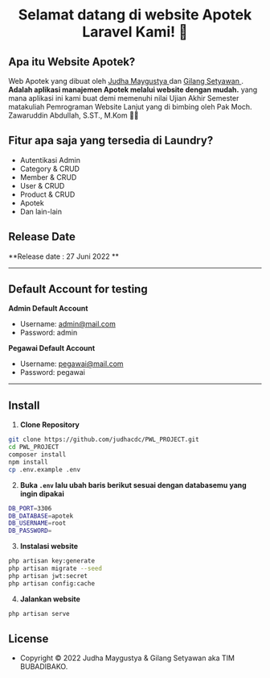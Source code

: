 <h1 align="center">Selamat datang di website Apotek Laravel Kami! 👋</h1>

## Apa itu Website Apotek?

Web Apotek yang dibuat oleh <a href="https://github.com/judhacdc"> Judha Maygustya </a> dan <a href="https://github.com/setyawan1234"> Gilang Setyawan </a>. **Adalah aplikasi manajemen Apotek melalui website dengan mudah.** yang mana aplikasi ini kami buat demi memenuhi nilai Ujian Akhir Semester matakuliah Pemrograman Website Lanjut yang di bimbing oleh Pak Moch. Zawaruddin Abdullah, S.ST., M.Kom  👋👋

## Fitur apa saja yang tersedia di Laundry?

-   Autentikasi Admin
-   Category & CRUD
-   Member & CRUD
-   User & CRUD
-   Product & CRUD
-   Apotek
-   Dan lain-lain

## Release Date

**Release date : 27 Juni 2022 **


---

## Default Account for testing

**Admin Default Account**

-   Username: admin@mail.com
-   Password: admin

**Pegawai Default Account**

-   Username: pegawai@mail.com
-   Password: pegawai

---

## Install

1. **Clone Repository**

```bash
git clone https://github.com/judhacdc/PWL_PROJECT.git
cd PWL_PROJECT
composer install
npm install
cp .env.example .env
```

2. **Buka `.env` lalu ubah baris berikut sesuai dengan databasemu yang ingin dipakai**

```bash
DB_PORT=3306
DB_DATABASE=apotek
DB_USERNAME=root
DB_PASSWORD=
```

3. **Instalasi website**

```bash
php artisan key:generate
php artisan migrate --seed
php artisan jwt:secret
php artisan config:cache
```

4. **Jalankan website**

```bash
php artisan serve
```

## License

-   Copyright © 2022 Judha Maygustya & Gilang Setyawan aka TIM BUBADIBAKO.
